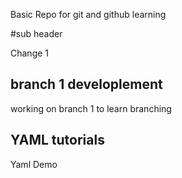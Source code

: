 Basic Repo for git and github learning

#sub header

Change 1 

## branch 1 developlement

working on branch 1 to learn branching 

## YAML tutorials
Yaml Demo
